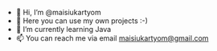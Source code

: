 - 👋 Hi, I’m @maisiukartyom
- 👀 Here you can use my own projects :-)
- 🌱 I’m currently learning Java
- 📫 You can reach me via email maisiukartyom@gmail.com

<!---
maisiukartyom/maisiukartyom is a ✨ special ✨ repository because its `README.md` (this file) appears on your GitHub profile.
You can click the Preview link to take a look at your changes.
--->
